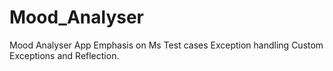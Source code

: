 # Mood_Analyser
Mood Analyser App Emphasis on Ms Test cases Exception handling Custom Exceptions and Reflection.
